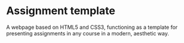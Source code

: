 # Assignment template
A webpage based on HTML5 and CSS3, functioning as a template for presenting assignments in any course in a modern, aesthetic way.
